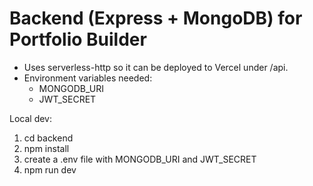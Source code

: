 # Backend (Express + MongoDB) for Portfolio Builder

- Uses serverless-http so it can be deployed to Vercel under /api.
- Environment variables needed:
  - MONGODB_URI
  - JWT_SECRET

Local dev:
1. cd backend
2. npm install
3. create a .env file with MONGODB_URI and JWT_SECRET
4. npm run dev
